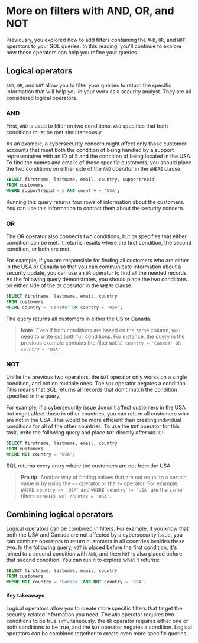 # More on filters with AND, OR, and NOT
Previously, you explored how to add filters containing the `AND`, `OR`, and `NOT` operators to your SQL queries. In this reading, you'll continue to explore how these operators can help you refine your queries.

## Logical operators
`AND`, `OR`, and `NOT` allow you to filter your queries to return the specific information that will help you in your work as a security analyst. They are all considered logical operators.

### AND 
First, `AND` is used to filter on two conditions. `AND` specifies that both conditions must be met simultaneously. 

As an example, a cybersecurity concern might affect only those customer accounts that meet both the condition of being handled by a support representative with an ID of 5 and the condition of being located in the USA. To find the names and emails of those specific customers, you should place the two conditions on either side of the `AND` operator in the `WHERE` clause:

```SQL
SELECT firstname, lastname, email, country, supportrepid
FROM customers
WHERE supportrepid = 5 AND country = 'USA';
```

Running this query returns four rows of information about the customers. You can use this information to contact them about the security concern.

### OR 
The OR operator also connects two conditions, but `OR` specifies that either condition can be met. It returns results where the first condition, the second condition, or both are met.

For example, if you are responsible for finding all customers who are either in the USA or Canada so that you can communicate information about a security update, you can use an `OR` operator to find all the needed records. As the following query demonstrates, you should place the two conditions on either side of the `OR` operator in the `WHERE` clause:

```SQL
SELECT firstname, lastname, email, country
FROM customers
WHERE country = 'Canada' OR country = 'USA';
```

The query returns all customers in either the US or Canada.

> **Note:** Even if both conditions are based on the same column, you need to write out both full conditions. For instance, the query in the previous example contains the filter `WHERE country = 'Canada' OR country = 'USA'`. 

### NOT 
Unlike the previous two operators, the `NOT` operator only works on a single condition, and not on multiple ones. The `NOT` operator negates a condition. This means that SQL returns all records that don’t match the condition specified in the query. 

For example, if a cybersecurity issue doesn't affect customers in the USA but might affect those in other countries, you can return all customers who are not in the USA. This would be more efficient than creating individual conditions for all of the other countries. To use the `NOT` operator for this task, write the following query and place `NOT` directly after `WHERE`:

```SQL
SELECT firstname, lastname, email, country
FROM customers
WHERE NOT country = 'USA';
```

SQL returns every entry where the customers are not from the USA.

> **Pro tip:** Another way of finding values that are not equal to a certain value is by using the `<>` operator or the `!=` operator. For example, `WHERE country <> 'USA'` and `WHERE country != 'USA'` are the same filters as `WHERE NOT country = 'USA'`. 

## Combining logical operators
Logical operators can be combined in filters. For example, if you know that both the USA and Canada are not affected by a cybersecurity issue, you can combine operators to return customers in all countries besides these two. In the following query, `NOT` is placed before the first condition, it's joined to a second condition with `AND`, and then `NOT` is also placed before that second condition. You can run it to explore what it returns:

```SQL
SELECT firstname, lastname, email, country
FROM customers
WHERE NOT country = 'Canada' AND NOT country = 'USA';
```

#### Key takeaways
Logical operators allow you to create more specific filters that target the security-related information you need. The `AND` operator requires two conditions to be true simultaneously, the `OR` operator requires either one or both conditions to be true, and the `NOT` operator negates a condition. Logical operators can be combined together to create even more specific queries.